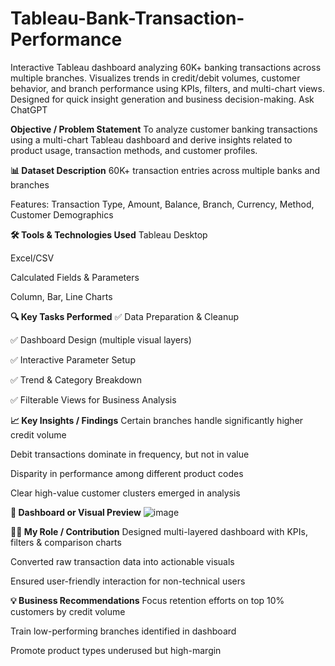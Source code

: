 # Tableau-Bank-Transaction-Performance
Interactive Tableau dashboard analyzing 60K+ banking transactions across multiple branches. Visualizes trends in credit/debit volumes, customer behavior, and branch performance using KPIs, filters, and multi-chart views. Designed for quick insight generation and business decision-making.          Ask ChatGPT


**Objective / Problem Statement**
To analyze customer banking transactions using a multi-chart Tableau dashboard and derive insights related to product usage, transaction methods, and customer profiles.

**📊 Dataset Description**
60K+ transaction entries across multiple banks and branches

Features: Transaction Type, Amount, Balance, Branch, Currency, Method, Customer Demographics

**🛠️ Tools & Technologies Used**
Tableau Desktop

Excel/CSV

Calculated Fields & Parameters

Column, Bar, Line Charts

**🔍 Key Tasks Performed**
✅ Data Preparation & Cleanup

✅ Dashboard Design (multiple visual layers)

✅ Interactive Parameter Setup

✅ Trend & Category Breakdown

✅ Filterable Views for Business Analysis

**📈 Key Insights / Findings**
Certain branches handle significantly higher credit volume

Debit transactions dominate in frequency, but not in value

Disparity in performance among different product codes

Clear high-value customer clusters emerged in analysis

**📸 Dashboard or Visual Preview**
![image](https://github.com/user-attachments/assets/ddab8251-58a9-4521-a92c-75dc0135f22a)


**👨‍💻 My Role / Contribution**
Designed multi-layered dashboard with KPIs, filters & comparison charts

Converted raw transaction data into actionable visuals

Ensured user-friendly interaction for non-technical users

**💡 Business Recommendations**
Focus retention efforts on top 10% customers by credit volume

Train low-performing branches identified in dashboard

Promote product types underused but high-margin
